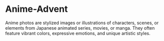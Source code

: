 # Anime-Advent
Anime photos are stylized images or illustrations of characters, scenes, or elements from Japanese animated series, movies, or manga. They often feature vibrant colors, expressive emotions, and unique artistic styles.

